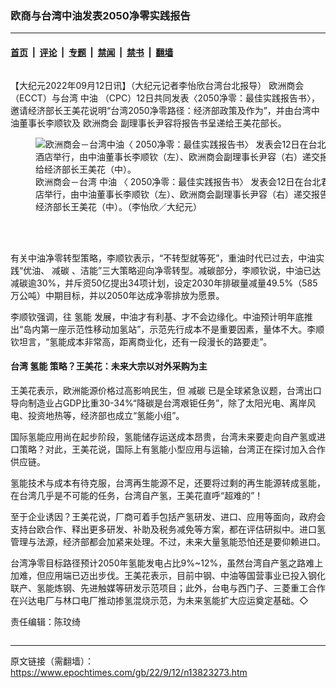 ### 欧商与台湾中油发表2050净零实践报告

---

#### [首页](../../../..?n13823273) &nbsp;|&nbsp; [评论](../../../../../epoch-comment?n13823273) &nbsp;|&nbsp; [专题](../../../../../epoch-special?n13823273) &nbsp;|&nbsp; [禁闻](../../../../../epoch-news?n13823273) &nbsp;|&nbsp; [禁书](../../../../../books?n13823273) &nbsp;|&nbsp; [翻墙](https://github.com/gfw-breaker/nogfw/blob/master/README.md?n13823273)


<div class="column" id="artbody" itemprop="articleBody">
 <!-- article content begin -->
 <p>
  【大纪元2022年09月12日讯】（大纪元记者李怡欣台湾台北报导）
  <ok href="https://www.epochtimes.com/gb/tag/%E6%AC%A7%E6%B4%B2%E5%95%86%E4%BC%9A.html">
   欧洲商会
  </ok>
  （ECCT）与台湾
  <ok href="https://www.epochtimes.com/gb/tag/%E4%B8%AD%E6%B2%B9.html">
   中油
  </ok>
  （CPC）12日共同发表〈2050净零：最佳实践报告书〉，邀请经济部长王美花说明“台湾2050净零路径：经济部政策及作为”，并由台湾中油董事长李顺钦及
  <ok href="https://www.epochtimes.com/gb/tag/%E6%AC%A7%E6%B4%B2%E5%95%86%E4%BC%9A.html">
   欧洲商会
  </ok>
  副理事长尹容将报告书呈递给王美花部长。
 </p>
 <figure aria-describedby="caption-13823275" class="wp-caption aligncenter" id="13823275" style="width: 500px">
  <ok href=" https://i.epochtimes.com/assets/uploads/2022/09/id13823275-574692-450x357.jpg" rel="noreferrer noopener" target="_blank">
   <img alt="欧洲商会－台湾中油〈 2050净零：最佳实践报告书〉 发表会12日在台北君悦酒店举行，由中油董事长李顺钦（左）、欧洲商会副理事长尹容（右）递交报告书给经济部长王美花（中）。" src="https://i.epochtimes.com/assets/uploads/2022/09/id13823275-574692-450x357.jpg"/>
  </ok>
  <br/><figcaption class="wp-caption-text" id="caption-13823275">
   欧洲商会－台湾
   <ok href="https://www.epochtimes.com/gb/tag/%E4%B8%AD%E6%B2%B9.html">
    中油
   </ok>
   〈 2050净零：最佳实践报告书〉 发表会12日在台北君悦酒店举行，由中油董事长李顺钦（左）、欧洲商会副理事长尹容（右）递交报告书给经济部长王美花（中）。（李怡欣／大纪元）
  </figcaption><br/>
 </figure><br/>
 <p>
  有关中油净零转型策略，李顺钦表示，“不转型就等死”，重油时代已过去，中油实践“优油、
  <ok href="https://www.epochtimes.com/gb/tag/%E5%87%8F%E7%A2%B3.html">
   减碳
  </ok>
  、洁能”三大策略迎向净零转型。减碳部分，李顺钦说，中油已达减碳逾30%，并斥资50亿提出34项计划，设定2030年排碳量减量49.5%（585万公吨）中期目标，并以2050年达成净零排放为愿景。
 </p>
 <p>
  李顺钦强调，往
  <ok href="https://www.epochtimes.com/gb/tag/%E6%B0%A2%E8%83%BD.html">
   氢能
  </ok>
  发展，中油才有利基、才不会边缘化。中油预计明年底推出“岛内第一座示范性移动加氢站”，示范先行成本不是重要因素，量体不大。李顺钦坦言，“氢能成本非常高，距离商业化，还有一段漫长的路要走”。
 </p>
 <h4>
  台湾
  <ok href="https://www.epochtimes.com/gb/tag/%E6%B0%A2%E8%83%BD.html">
   氢能
  </ok>
  策略？王美花：未来大宗以对外采购为主
 </h4>
 <p>
  王美花表示，欧洲能源价格过高影响民生，但
  <ok href="https://www.epochtimes.com/gb/tag/%E5%87%8F%E7%A2%B3.html">
   减碳
  </ok>
  已是全球紧急议题，台湾出口导向制造业占GDP比重30-34%“降碳是台湾艰钜任务”，除了太阳光电、离岸风电、投资地热等，经济部也成立“氢能小组”。
 </p>
 <p>
  国际氢能应用尚在起步阶段，氢能储存运送成本昂贵，台湾未来要走向自产氢或进口策略？对此，王美花说，国际上有氢能小型应用与运输，台湾正在探讨加入合作供应链。
 </p>
 <p>
  氢能技术与成本有待克服，台湾再生能源不足，还要将过剩的再生能源转成氢能，在台湾几乎是不可能的任务，台湾自产氢，王美花直呼“超难的”！
 </p>
 <p>
  至于企业诱因？王美花说，厂商可着手包括产氢研发、进口、应用等面向，政府会支持台欧合作、释出更多研发、补助及税务减免等方案，都在评估研拟中。进口氢管理与法源，经济部都会加紧来处理。不过，未来大量氢能恐怕还是要仰赖进口。
 </p>
 <p>
  台湾净零目标路径预计2050年氢能发电占比9%~12%，虽然台湾自产氢之路难上加难，但应用端已迈出步伐。王美花表示，目前中钢、中油等国营事业已投入钢化联产、氢能炼钢、先进触媒等研发示范项目；此外，台电与西门子、三菱重工合作在兴达电厂与林口电厂推动掺氢混烧示范，为未来氢能扩大应运奠定基础。◇
 </p>
 <p>
  责任编辑：陈玟绮
 </p>
 <!-- article content end -->
</div>


---

原文链接（需翻墙）：https://www.epochtimes.com/gb/22/9/12/n13823273.htm